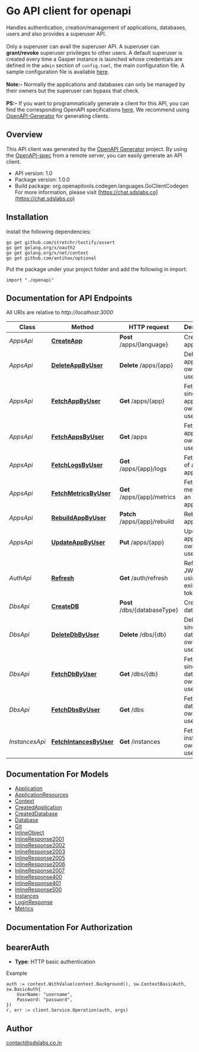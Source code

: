 # Go API client for openapi

Handles authentication, creation/management of applications, databases, users and also provides a superuser API. <br><br> Only a superuser can avail the superuser API. A superuser can **grant/revoke** superuser privileges to other users. A default  superuser is created every time a Gasper instance is launched whose credentials are defined in the `admin` section of `config.toml`, the main configuration file. A sample configuration file is available [here](https://github.com/sdslabs/gasper/blob/develop/config.sample.toml#L37).<br><br>
**Note:-** Normally the applications and databases can only be managed by their owners but the superuser can bypass that check.<br><br>
**PS:-** If you want to programmatically generate a client for this API, you can find the corresponding OpenAPI specifications [here](https://github.com/sdslabs/gasper/tree/develop/docs/content/api/specs). We recommend using [OpenAPI-Generator](https://openapi-generator.tech/) for generating clients.

## Overview
This API client was generated by the [OpenAPI Generator](https://openapi-generator.tech) project.  By using the [OpenAPI-spec](https://www.openapis.org/) from a remote server, you can easily generate an API client.

- API version: 1.0
- Package version: 1.0.0
- Build package: org.openapitools.codegen.languages.GoClientCodegen
For more information, please visit [https://chat.sdslabs.co](https://chat.sdslabs.co)

## Installation

Install the following dependencies:

```shell
go get github.com/stretchr/testify/assert
go get golang.org/x/oauth2
go get golang.org/x/net/context
go get github.com/antihax/optional
```

Put the package under your project folder and add the following in import:

```golang
import "./openapi"
```

## Documentation for API Endpoints

All URIs are relative to *http://localhost:3000*

Class | Method | HTTP request | Description
------------ | ------------- | ------------- | -------------
*AppsApi* | [**CreateApp**](docs/AppsApi.md#createapp) | **Post** /apps/{language} | Create an application
*AppsApi* | [**DeleteAppByUser**](docs/AppsApi.md#deleteappbyuser) | **Delete** /apps/{app} | Delete an application owned by a user
*AppsApi* | [**FetchAppByUser**](docs/AppsApi.md#fetchappbyuser) | **Get** /apps/{app} | Fetch a single application owned by a user
*AppsApi* | [**FetchAppsByUser**](docs/AppsApi.md#fetchappsbyuser) | **Get** /apps | Fetch all applications owned by a user
*AppsApi* | [**FetchLogsByUser**](docs/AppsApi.md#fetchlogsbyuser) | **Get** /apps/{app}/logs | Fetch logs of an application
*AppsApi* | [**FetchMetricsByUser**](docs/AppsApi.md#fetchmetricsbyuser) | **Get** /apps/{app}/metrics | Fetch metrics of an application
*AppsApi* | [**RebuildAppByUser**](docs/AppsApi.md#rebuildappbyuser) | **Patch** /apps/{app}/rebuild | Rebuild an application
*AppsApi* | [**UpdateAppByUser**](docs/AppsApi.md#updateappbyuser) | **Put** /apps/{app} | Update an application owned by a user
*AuthApi* | [**Refresh**](docs/AuthApi.md#refresh) | **Get** /auth/refresh | Refresh JWT token using existing token
*DbsApi* | [**CreateDB**](docs/DbsApi.md#createdb) | **Post** /dbs/{databaseType} | Create a database
*DbsApi* | [**DeleteDbByUser**](docs/DbsApi.md#deletedbbyuser) | **Delete** /dbs/{db} | Delete a single database owned by a user
*DbsApi* | [**FetchDbByUser**](docs/DbsApi.md#fetchdbbyuser) | **Get** /dbs/{db} | Fetch a single database owned by a user
*DbsApi* | [**FetchDbsByUser**](docs/DbsApi.md#fetchdbsbyuser) | **Get** /dbs | Fetch all databases owned by a user
*InstancesApi* | [**FetchIntancesByUser**](docs/InstancesApi.md#fetchintancesbyuser) | **Get** /instances | Fetch all instances owned by a user

## Documentation For Models

 - [Application](docs/Application.md)
 - [ApplicationResources](docs/ApplicationResources.md)
 - [Context](docs/Context.md)
 - [CreatedApplication](docs/CreatedApplication.md)
 - [CreatedDatabase](docs/CreatedDatabase.md)
 - [Database](docs/Database.md)
 - [Git](docs/Git.md)
 - [InlineObject](docs/InlineObject.md)
 - [InlineResponse2001](docs/InlineResponse2001.md)
 - [InlineResponse2002](docs/InlineResponse2002.md)
 - [InlineResponse2003](docs/InlineResponse2003.md)
 - [InlineResponse2005](docs/InlineResponse2005.md)
 - [InlineResponse2006](docs/InlineResponse2006.md)
 - [InlineResponse2007](docs/InlineResponse2007.md)
 - [InlineResponse400](docs/InlineResponse400.md)
 - [InlineResponse401](docs/InlineResponse401.md)
 - [InlineResponse500](docs/InlineResponse500.md)
 - [Instances](docs/Instances.md)
 - [LoginResponse](docs/LoginResponse.md)
 - [Metrics](docs/Metrics.md)


## Documentation For Authorization



## bearerAuth

- **Type**: HTTP basic authentication

Example

```golang
auth := context.WithValue(context.Background(), sw.ContextBasicAuth, sw.BasicAuth{
    UserName: "username",
    Password: "password",
})
r, err := client.Service.Operation(auth, args)
```



## Author

contact@sdslabs.co.in

